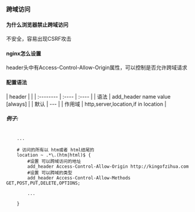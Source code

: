 ### 跨域访问
#### 为什么浏览器禁止跨域访问
不安全，容易出现CSRF攻击

#### nginx怎么设置
header头中有Access-Control-Allow-Origin属性，可以控制是否允许跨域请求

#### 配置语法
| header |  | 
| :-------- | :---- | :---- |
| 语法   | add_header name value [always] | 
| 默认   | --- | 
| 作用域 | http,server,location,if in location |

##### 例子:
```ngxin
    
    ...
    
    # 访问的所有以 htm或者 html结尾的
    location ~ .*\.(htm|html)$ {
        #设置 可以跨域访问的地址
        add_header Access-Control-Allow-Origin http://kingofzihua.com
        #设置 可以跨域的类型
        add_header Access-Control-Allow-Methods GET,POST,PUT,DELETE,OPTIONS;
        
        ...
        
    }
```